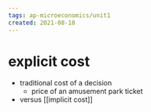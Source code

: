 ```yaml
---
tags: ap-microeconomics/unit1 
created: 2021-08-18
---
```


# explicit cost

- traditional cost of a decision
	- price of an amusement park ticket
- versus [[implicit cost]] 
